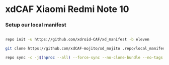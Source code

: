 # xdCAF Xiaomi Redmi Note 10 #

### Setup our local manifest ###

```bash

repo init -u https://github.com/xdroid-CAF/xd_manifest -b eleven

git clone https://github.com/xdCAF-mojito/xd_mojito .repo/local_manifests -b eleven

repo sync -c -j$(nproc --all) --force-sync --no-clone-bundle --no-tags

```
